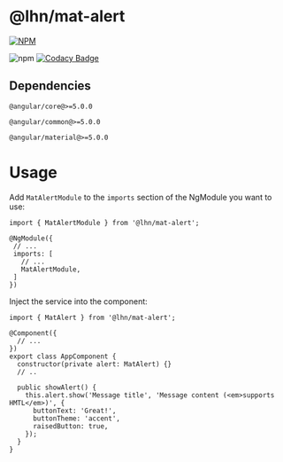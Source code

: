 # @lhn/mat-alert

[![NPM](https://nodei.co/npm/@lhn/mat-alert.png?downloads=true&downloadRank=true&stars=true)](https://nodei.co/npm/@lhn/mat-alert/)

![npm](https://img.shields.io/npm/v/@leandrohermes/mat-alert?color=blue)
[![Codacy Badge](https://api.codacy.com/project/badge/Grade/edce6ef174074698af4378e1081c62eb)](https://www.codacy.com/manual/lhn/mat-alert?utm_source=github.com&amp;utm_medium=referral&amp;utm_content=leandro-hermes/mat-alert&amp;utm_campaign=Badge_Grade)

## Dependencies

`@angular/core@>=5.0.0`
 
`@angular/common@>=5.0.0`
 
`@angular/material@>=5.0.0` 

# Usage

Add `MatAlertModule` to the `imports` section of the NgModule you want to use:

```angular2
import { MatAlertModule } from '@lhn/mat-alert';
 
@NgModule({
 // ...
 imports: [
   // ...
   MatAlertModule,
 ]
})
```

Inject the service into the component:

```angular2
import { MatAlert } from '@lhn/mat-alert';
 
@Component({
  // ...
})
export class AppComponent {
  constructor(private alert: MatAlert) {}
  // ..

  public showAlert() {
    this.alert.show('Message title', 'Message content (<em>supports HMTL</em>)', {
      buttonText: 'Great!',
      buttonTheme: 'accent',
      raisedButton: true,
    });
  }
}
```
